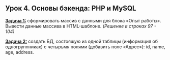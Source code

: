 ## Урок 4. Основы бэкенда: PHP и MySQL

[**Задача 1:**](./task_01/cv.html) сформировать массив с данными для блока «Опыт работы».
Вывести данные массива в HTML-шаблоне. *(Решение в строках 97 - 104)*


[**Задача 2:**](./task_02/script.sql) создать БД, состоящую из одной таблицы (информация об одногруппниках) с четырьмя полями (добавить поле «Адрес»): id, name, age, address.
